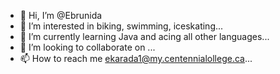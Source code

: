 - 👋 Hi, I’m @Ebrunida
- 👀 I’m interested in biking, swimming, iceskating...
- 🌱 I’m currently learning Java and acing all other languages...
- 💞️ I’m looking to collaborate on ...
- 📫 How to reach me ekarada1@my.centennialollege.ca...

<!---
Ebrunida/Ebrunida is a ✨ special ✨ repository because its `README.md` (this file) appears on your GitHub profile.
You can click the Preview link to take a look at your changes.
--->
